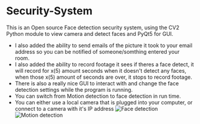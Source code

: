 # Security-System

This is an Open source Face detection security system, using the CV2 Python module to view camera and detect faces and PyQt5 for GUI.

- I also added the ability to send emails of the picture it took to your email address so you can be notified of someone/somthing entered your room.
- I also added the ability to record footage it sees if theres a face detect, it will record for x(5) amount seconds when it doesn't detect any faces, when those x(5) amount of seconds are over, it stops to record footage.
- There is also a really nice GUI to interact with and change the face detection settings while the program is running.
- You can switch from Motion detection to face detection in run time.
- You can either use a local camera that is plugged into your computer, or connect to a camera with it's IP address
![Face detection](https://i.imgur.com/pOEyA9l.png)
![Motion detection](https://i.imgur.com/Nn1YnuK.png)
